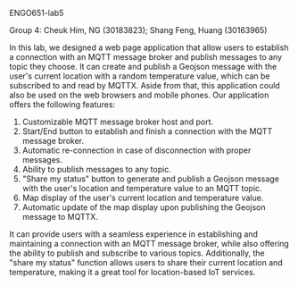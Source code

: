 ENGO651-lab5

Group 4: Cheuk Him, NG (30183823); Shang Feng, Huang (30163965)

In this lab, we designed a web page application that allow users to establish a connection with an MQTT message broker and publish messages to any topic they choose. It can create and publish a Geojson message with the user's current location with a random temperature value, which can be subscribed to and read by MQTTX. Aside from that, this application could also be used on the web browsers and mobile phones. Our application offers the following features:

1. Customizable MQTT message broker host and port.
2. Start/End button to establish and finish a connection with the MQTT message broker.
3. Automatic re-connection in case of disconnection with proper messages.
4. Ability to publish messages to any topic.
5. "Share my status" button to generate and publish a Geojson message with the user's location and temperature value to an MQTT topic.
6. Map display of the user's current location and temperature value.
7. Automatic update of the map display upon publishing the Geojson message to MQTTX.

It can provide users with a seamless experience in establishing and maintaining a connection with an MQTT message broker, while also offering the ability to publish and subscribe to various topics. Additionally, the "share my status" function allows users to share their current location and temperature, making it a great tool for location-based IoT services.
